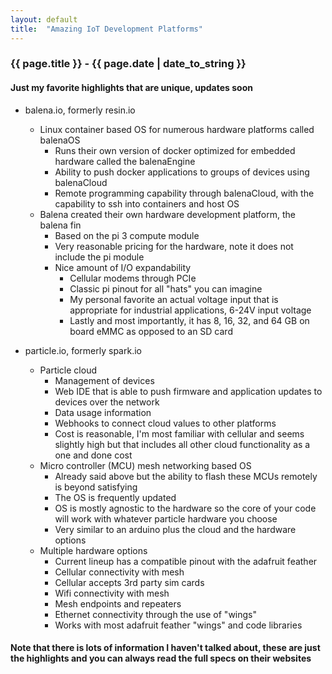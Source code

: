 ```yaml
---
layout: default
title:  "Amazing IoT Development Platforms"
---
```


### {{ page.title }} - {{ page.date | date_to_string }}
#### Just my favorite highlights that are unique, updates soon

- balena.io, formerly resin.io
    - Linux container based OS for numerous hardware platforms called balenaOS
        - Runs their own version of docker optimized for embedded hardware called the balenaEngine
        - Ability to push docker applications to groups of devices using balenaCloud
        - Remote programming capability through balenaCloud, with the capability to ssh into containers and host OS
    - Balena created their own hardware development platform, the balena fin
        - Based on the pi 3 compute module
        - Very reasonable pricing for the hardware, note it does not include the pi module
        - Nice amount of I/O expandability
        	- Cellular modems through PCIe
        	- Classic pi pinout for all "hats" you can imagine
        	- My personal favorite an actual voltage input that is appropriate for industrial applications, 6-24V input voltage
        	- Lastly and most importantly, it has 8, 16, 32, and 64 GB on board eMMC as opposed to an SD card

- particle.io, formerly spark.io
	- Particle cloud
		- Management of devices
		- Web IDE that is able to push firmware and application updates to devices over the network
		- Data usage information
		- Webhooks to connect cloud values to other platforms
		- Cost is reasonable, I'm most familiar with cellular and seems slightly high but that includes all other cloud functionality as a one and done cost
	- Micro controller (MCU) mesh networking based OS
		- Already said above but the ability to flash these MCUs remotely is beyond satisfying
		- The OS is frequently updated
		- OS is mostly agnostic to the hardware so the core of your code will work with whatever particle hardware you choose
		- Very similar to an arduino plus the cloud and the hardware options
	- Multiple hardware options
		- Current lineup has a compatible pinout with the adafruit feather
		- Cellular connectivity with mesh
		- Cellular accepts 3rd party sim cards
		- Wifi connectivity with mesh
		- Mesh endpoints and repeaters
		- Ethernet connectivity through the use of "wings"
		- Works with most adafruit feather "wings" and code libraries

#### Note that there is lots of information I haven't talked about, these are just the highlights and you can always read the full specs on their websites